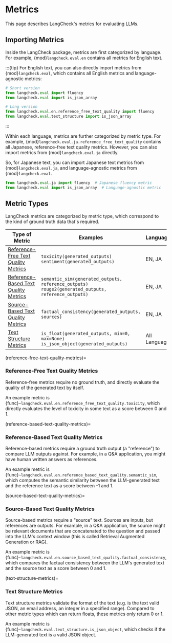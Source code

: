 # Metrics

This page describes LangCheck's metrics for evaluating LLMs.

## Importing Metrics

Inside the LangCheck package, metrics are first categorized by language. For example, {mod}`langcheck.eval.en` contains all metrics for English text.

:::{tip}
For English text, you can also directly import metrics from {mod}`langcheck.eval`, which contains all English metrics and language-agnostic metrics:

```python
# Short version
from langcheck.eval import fluency
from langcheck.eval import is_json_array

# Long version
from langcheck.eval.en.reference_free_text_quality import fluency
from langcheck.eval.text_structure import is_json_array
```
:::

Within each language, metrics are further categorized by metric type. For example, {mod}`langcheck.eval.ja.reference_free_text_quality` contains all Japanese, reference-free text quality metrics. However, you can also import metrics from {mod}`langcheck.eval.ja` directly.

So, for Japanese text, you can import Japanese text metrics from {mod}`langcheck.eval.ja`, and language-agnostic metrics from {mod}`langcheck.eval`.

```python
from langcheck.eval.ja import fluency  # Japanese fluency metric
from langcheck.eval import is_json_array  # Language-agnostic metric
```

## Metric Types

LangCheck metrics are categorized by metric type, which correspond to the kind of ground truth data that's required.

| Type of Metric                                                                | Examples                                                                                               | Languages     |
| ----------------------------------------------------------------------------- | ------------------------------------------------------------------------------------------------------ | ------------- |
| [Reference-Free Text Quality Metrics](#reference-free-text-quality-metrics)   | `toxicity(generated_outputs)`<br>`sentiment(generated_outputs)`                                        | EN, JA        |
| [Reference-Based Text Quality Metrics](#reference-based-text-quality-metrics) | `semantic_sim(generated_outputs, reference_outputs)`<br>`rouge2(generated_outputs, reference_outputs)` | EN, JA        |
| [Source-Based Text Quality Metrics](#source-based-text-quality-metrics)       | `factual_consistency(generated_outputs, sources)`                                                      | EN, JA        |
| [Text Structure Metrics](#text-structure-metrics)                             | `is_float(generated_outputs, min=0, max=None)`<br>`is_json_object(generated_outputs)`                  | All Languages |

(reference-free-text-quality-metrics)=
### Reference-Free Text Quality Metrics

Reference-free metrics require no ground truth, and directly evaluate the quality of the generated text by itself.

An example metric is {func}`~langcheck.eval.en.reference_free_text_quality.toxicity`, which directly evaluates the level of toxicity in some text as a score between 0 and 1.

(reference-based-text-quality-metrics)=
### Reference-Based Text Quality Metrics

Reference-based metrics require a ground truth output (a "reference") to compare LLM outputs against. For example, in a Q&A application, you might have human written answers as references.

An example metric is {func}`~langcheck.eval.en.reference_based_text_quality.semantic_sim`, which computes the semantic similarity between the LLM-generated text and the reference text as a score between -1 and 1.

(source-based-text-quality-metrics)=
### Source-Based Text Quality Metrics

Source-based metrics require a "source" text. Sources are inputs, but references are outputs. For example, in a Q&A application, the source might be relevant documents that are concatenated to the question and passed into the LLM's context window (this is called Retrieval Augmented Generation or RAG).

An example metric is {func}`~langcheck.eval.en.source_based_text_quality.factual_consistency`, which compares the factual consistency between the LLM's generated text and the source text as a score between 0 and 1.

(text-structure-metrics)=
### Text Structure Metrics

Text structure metrics validate the format of the text (e.g. is the text valid JSON, an email address, an integer in a specified range). Compared to other metric types which can return floats, these metrics only return 0 or 1.

An example metric is {func}`~langcheck.eval.text_structure.is_json_object`, which checks if the LLM-generated text is a valid JSON object.
